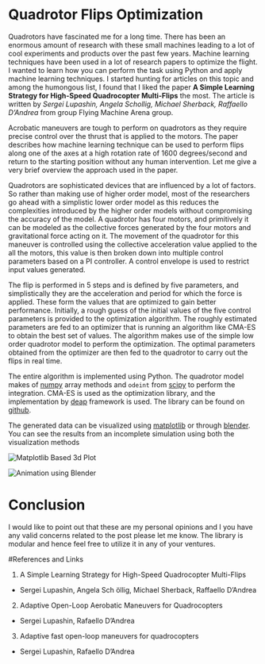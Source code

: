 # Quadrotor Flips Optimization

Quadrotors have fascinated me for a long time. There has been an enormous amount of research with these small machines leading to a lot of cool experiments and products over the past few years. Machine learning techniques have been used in a lot of research papers to optimize the flight. I wanted to learn how you can perform the task using Python and apply machine learning techniques. I started hunting for articles on this topic and among the humongous list, I found that I liked the paper **A Simple Learning Strategy for High-Speed Quadrocopter Multi-Flips** the most. The article is written by *Sergei Lupashin, Angela Schollig, Michael Sherback, Raffaello D’Andrea* from group Flying Machine Arena group.

Acrobatic maneuvers are tough to perform on quadrotors as they require precise control over the thrust that is applied to the motors. The paper describes how machine learning technique can be used to perform flips along one of the axes at a high rotation rate of 1600 degrees/second and return to the starting position without any human intervention. Let me give a very brief overview the approach used in the paper.

Quadrotors are sophisticated devices that are influenced by a lot of factors. So rather than making use of higher order model, most of the researchers go ahead with a simplistic lower order model as this reduces the complexities introduced by the higher order models without compromising the accuracy of the model. A quadrotor has four motors, and primitively it can be modeled as the collective forces generated by the four motors and gravitational force acting on it. The movement of the quadrotor for this maneuver is controlled using the collective acceleration value applied to the all the motors, this value is then broken down into multiple control parameters based on a PI controller. A control envelope is used to restrict input values generated.

The flip is performed in 5 steps and is defined by five parameters, and simplistically they are the acceleration and period for which the force is applied. These form the values that are optimized to gain better performance. Initially, a rough guess of the initial values of the five control parameters is provided to the optimization algorithm. The roughly estimated parameters are fed to an optimizer that is running an algorithm like CMA-ES to obtain the best set of values. The algorithm makes use of the simple low order quadrotor model to perform the optimization. The optimal parameters obtained from the optimizer are then fed to the quadrotor to carry out the flips in real time.

The entire algorithm is implemented using Python. The quadrotor model makes of [numpy]() array methods and `odeint` from [scipy]() to perform the integration. CMA-ES is used as the optimization library, and the implementation by [deap]() framework is used. The library can be found on [github](https://github.com/nikhilkalige/quadrotor).

The generated data can be visualized using [matplotlib]() or through [blender](). You can see the results from an incomplete simulation using both the visualization methods

![Matplotlib Based 3d Plot]()

![Animation using Blender]()

# Conclusion
I would like to point out that these are my personal opinions and I you have any valid concerns related to the post please let me know. The library is modular and hence feel free to utilize it in any of your ventures.

#References and Links
1. A Simple Learning Strategy for High-Speed Quadrocopter Multi-Flips
 - Sergei Lupashin, Angela Sch ̈ollig, Michael Sherback, Raffaello D’Andrea
2. Adaptive Open-Loop Aerobatic Maneuvers for Quadrocopters
 - Sergei Lupashin, Rafaello D’Andrea
3. Adaptive fast open-loop maneuvers for quadrocopters
 - Sergei Lupashin, Rafaello D’Andrea


